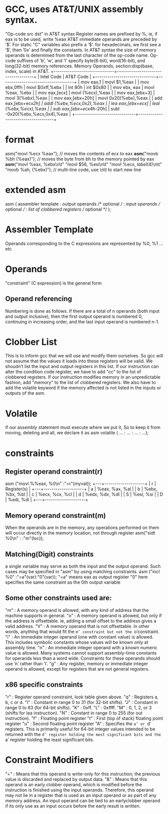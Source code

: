 # GCC, uses AT&T/UNIX assembly syntax.
"Op-code src dst" in AT&T syntax
Register names are prefixed by %, ie, if eax is to be used, write %eax
AT&T immediate operands are preceded by ’$’. For static "C" variables also prefix a ’$’. for hexadecimals, we first see a ’$’, then ’0x’ and finally the constants.
In AT&T syntax the size of memory operands is determined from the last character of the op-code name. Op-code suffixes of ’b’, ’w’, and ’l’ specify byte(8-bit), word(16-bit), and long(32-bit) memory references.
Memory Operands, section:disp(base, index, scale) in AT&T.
+------------------------------+------------------------------------+
|       Intel Code             |      AT&T Code                     |
+------------------------------+------------------------------------+
| mov     eax,1                |  movl    $1,%eax                   |
| mov     ebx,0ffh             |  movl    $0xff,%ebx                |
| int     80h                  |  int     $0x80                     |
| mov     ebx, eax             |  movl    %eax, %ebx                |
| mov     eax,[ecx]            |  movl    (%ecx),%eax               |
| mov     eax,[ebx+3]          |  movl    3(%ebx),%eax              |
| mov     eax,[ebx+20h]        |  movl    0x20(%ebx),%eax           |
| add     eax,[ebx+ecx*2h]     |  addl    (%ebx,%ecx,0x2),%eax      |
| lea     eax,[ebx+ecx]        |  leal    (%ebx,%ecx),%eax          |
| sub     eax,[ebx+ecx*4h-20h] |  subl    -0x20(%ebx,%ecx,0x4),%eax |
+------------------------------+------------------------------------+

# format
asm("movl %ecx %eax");          // moves the contents of ecx to eax
__asm__("movb %bh (%eax)");     // moves the byte from bh to the memory pointed by eax
__asm__("movl %eax, %ebx\n\t"
        "movl $56, %esi\n\t"
        "movl %ecx, $label(%edx,%ebx,$4)\n\t"
        "movb %ah, (%ebx)");    // multi-line code, use \n\t to start new line

# extended asm
asm ( assembler template
    : output operands                  /* optional */
    : input operands                   /* optional */
    : list of clobbered registers      /* optional */
    );

# Assembler Template
Operands corresponding to the C expressions are represented by %0, %1 ... etc

# Operands
"constraint" (C expression) is the general form
## Operand referencing
Numbering is done as follows. If there are a total of n operands (both input and output inclusive),
then the first output operand is numbered 0, continuing in increasing order,
and the last input operand is numbered n-1.

# Clobber List
This is to inform gcc that we will use and modify them ourselves.
So gcc will not assume that the values it loads into these registers will be valid.
We shoudn’t list the input and output registers in this list.
If our instruction can alter the condition code register, we have to add "cc" to the list of clobbered registers.
If our instruction modifies memory in an unpredictable fashion, add "memory" to the list of clobbered registers.
We also have to add the volatile keyword if the memory affected is not listed in the inputs or outputs of the asm.

# Volatile
If our assembly statement must execute where we put it, So to keep it from moving, deleting and all, we declare it as
asm volatile ( ... : ... : ... : ...);

# constraints
## Register operand constraint(r)
asm ("movl %%eax, %0\n" :"=r"(myval));
+---+--------------------+
| r |    Register(s)     |
+---+--------------------+
| a |   %eax, %ax, %al   |
| b |   %ebx, %bx, %bl   |
| c |   %ecx, %cx, %cl   |
| d |   %edx, %dx, %dl   |
| S |   %esi, %si        |
| D |   %edi, %di        |
+---+--------------------+

## Memory operand constraint(m)
When the operands are in the memory, any operations performed on them will occur directly in the memory location, not through register
asm("sidt %0\n" : :"m"(loc));

## Matching(Digit) constraints
a single variable may serve as both the input and the output operand. Such cases may be specified in "asm" by using matching constraints.
asm ("incl %0" :"=a"(var):"0"(var));
"=a" means eax as output register
"0" here specifies the same constraint as the 0th output variable

## Some other constraints used are:
"m" : A memory operand is allowed, with any kind of address that the machine supports in general.
"o" : A memory operand is allowed, but only if the address is offsettable. ie, adding a small offset to the address gives a valid address.
"V" : A memory operand that is not offsettable. In other words, anything that would fit the `m’ constraint but not the `o’constraint.
"i" : An immediate integer operand (one with constant value) is allowed. This includes symbolic constants whose values will be known only at assembly time.
"n" : An immediate integer operand with a known numeric value is allowed. Many systems cannot support assembly-time constants for operands less than a word wide. Constraints for these operands should use ’n’ rather than ’i’.
"g" : Any register, memory or immediate integer operand is allowed, except for registers that are not general registers.

## x86 specific constraints
"r" : Register operand constraint, look table given above.
"q" : Registers a, b, c or d.
"I" : Constant in range 0 to 31 (for 32-bit shifts).
"J" : Constant in range 0 to 63 (for 64-bit shifts).
"K" : 0xff.
"L" : 0xffff.
"M" : 0, 1, 2, or 3 (shifts for lea instruction).
"N" : Constant in range 0 to 255 (for out instruction).
"f" : Floating point register
"t" : First (top of stack) floating point register
"u" : Second floating point register
"A" : Specifies the `a’ or `d’ registers. This is primarily useful for 64-bit integer values intended to be returned with the `d’ register holding the most significant bits and the `a’ register holding the least significant bits.

# Constraint Modifiers
"=" : Means that this operand is write-only for this instruction; the previous value is discarded and replaced by output data.
"&" : Means that this operand is an early clobber operand, which is modified before the instruction is finished using the input operands. Therefore, this operand may not lie in a register that is used as an input operand or as part of any memory address. An input operand can be tied to an earlyclobber operand if its only use as an input occurs before the early result is written.

